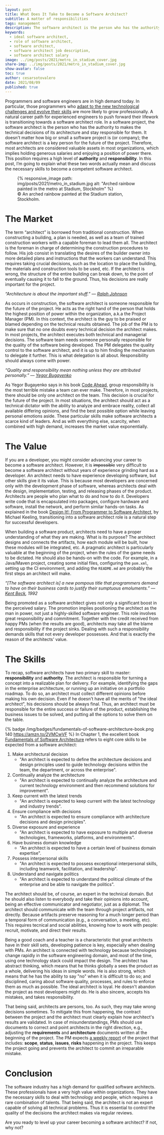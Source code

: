 ```yaml
---
layout: post
title: What Does It Take to Become a Software Architect?
subtitle: A matter of responsibilities
tags: management
description: The software architect is the person who has the authority to make the technical decisions regarding the architecture of a software project and stay responsible for them. This position requires a high level of authority and responsibility. This post explains what these two words actually mean and discusses the necessary skills to become a competent software architect.
keywords: 
  - ideal software architect,
  - role of software architect,
  - software architect, 
  - software architect job description, 
  - software architect salary
image: ../img/posts/2021/metro_in_stadium_cover.jpg
share-img: ../img/posts/2021/metro_in_stadium_cover.jpg
show-avatar: false
toc: true
author: cesarsotovalero
date: 2021/08/09
published: true
---
```


Programmers and software engineers are in high demand today.
In particular, those programmers who [adapt to the new technological challenges and evolve their skills](https://www.cesarsotovalero.net/blog/hermit-programmers-are-dead.html) are more likely to grow professionally.
A natural career path for experienced engineers to push forward their lifework is transitioning towards a software architect role.
In a software project, the software architect is the person who has the authority to makes the technical decisions of its architecture and stay responsible for them.
It doesn't matter how big or small a software project is (or company); the software architect is a key person for the future of the project. 
Therefore, most architects are considered valuable assets in most organizations, which implies holding generous salaries and enjoying a position of power there. 
This position requires a high level of **authority** and **responsibility**.
In this post, I’m going to explain what these two words actually mean and discuss the necessary skills to become a competent software architect.

<figure class="jb_picture">
  {% responsive_image path: img/posts/2021/metro_in_stadium.jpg alt: "Arched rainbow painted in the metro at Stadium, Stockholm" %}
  <figcaption class="stroke">
    &#169; An arched rainbow painted at the Stadium station, Stockholm. 
    </figcaption>
</figure>

# The Market

The term “architect” is borrowed from traditional construction. 
When constructing a building, a plan is needed, as well as a team of trained construction workers with a capable foreman to lead them all. 
The architect is the foreman in charge of determining the construction procedures to follow. 
His job consist in translating the desires of the builder owner into more detailed plans and instructions that the workers can understand. 
This requires taking crucial decisions, such as the location to place the building, the materials and construction tools to be used, etc.
If the architect is wrong, the structure of the entire building can break down, to the point of eventually causing it to fall to the ground.
Thus, his decisions are really important for the project.

<aside class="quote">
    <em>“Architecture is about the important stuff.”</em> ― <cite><a href="https://en.wikipedia.org/wiki/Ralph_Johnson_(computer_scientist)">Ralph Johnson</a></cite>
</aside>

As occurs in construction, the software architect is someone responsible for the future of the project.
He acts as the right hand of the person that holds the highest position of power within the organization, a.k.a the Project Manager (PM).
In this context, the architect is the guy to be praised or blamed depending on the technical results obtained.
The job of the PM is to make sure that no one doubts every technical decision the architect makes.
In most projects, the architect executes both technical and managerial decisions.
The software team needs someone personally responsible for the quality of the software being developed.
The PM delegates the quality control to the software architect, and it is up to him finding the mechanism to delegate it further.
This is what delegation is all about. Responsibility should always come with power.


<aside class="quote">
    <em>“Quality and responsibility mean nothing unless they are attributed personally.”</em> ― <cite><a href="https://www.yegor256.com">Yegor Bugayenko</a></cite>
</aside>

As Yegor Bugayenko says in his book [Code Ahead](https://amzn.to/3g44mUw), group responsibility is the most terrible mistake a team can ever make.
Therefore, in most projects, there should be only one architect on the team.
This decision is crucial for the future of the project.
In most situations, the architect should act as a technical dictator with the ability to analyze and embrace reality, collect all available differing opinions, and find the best possible option while leaving personal emotions aside.
These particular skills make software architects a scarce kind of leaders.
And as with everything else, scarcity, when combined with high demand, increases the market value exponentially.

# The Value

If you are a developer, you might consider advancing your career to become a software architect.
However, it is ~~impossible~~ very difficult to become a software architect without years of experience grinding hard as a developer.
An architect needs to have experience developing software, but other skills give it its value.
This is because most developers are concerned only with the development phase of software, whereas architects deal with the design, implementation, testing, and releasing phases of the product.
Architects are people who plan what to do and how to do it.
Developers write code that is encapsulated into packages, configure hardware and software, install the network, and perform similar hands-on tasks.
As explained in the book [Design It!: From Programmer to Software Architect](https://amzn.to/3lWMija), by Michael Keeling, transitioning into a software architect role is a natural step for successful developers.

When building a software product, architects need to have a proper understanding of what they are making.
What is its purpose?
The architect designs and connects the artifacts, how each module will be built, how these modules will be integrated, etc.
A pragmatic architect is particularly valuable at the beginning of the project, when the rules of the game needs to be dictated.
He should also be hands-on with the code.
For example, in a Java/Maven project, creating some initial files, configuring the `pom.xml`, setting up the CI environment, and adding the `README.md` are probably the first steps an architect will make. 


<aside class="quote">
    <em>“[The software architect is] a new pompous title that programmers demand to have on their business cards to justify their sumptuous emoluments.”</em> ― <cite><a href="https://en.wikipedia.org/wiki/Kent_Beck">Kent Beck</a>, 1992</cite>
</aside>

Being promoted as a software architect gives not only a significant boost in the perceived salary.
The promotion implies positioning the architect as the man in power, not just a highly-skilled software engineer.
This role involves great responsibility and commitment.
Together with the credit received from happy PMs (when the results are good), architects may take all the blame and responsibility if the project sinks.
Dealing with such a responsibility demands skills that not every developer possesses.
And that is exactly the reason of the architects' value.

# The Skills

To recap, software architects have two primary skill to master: **responsibility** and **authority**.
The architect is responsible for turning a concept into a realizable plan for delivery.
For example, identifying the gaps in the enterprise architecture, or running up an initiative on a portfolio roadmap.
To do so, an architect must collect different opinions before making his own decision.
Even if he doesn't have all the merits of "the ideal architect", his decisions should be always final.
Thus, an architect must be responsible for the entire success or failure of the product, establishing the business issues to be solved, and putting all the options to solve them on the table.

{% badge /img/badges/fundamentals-of-software-architecture-book.png 140 https://amzn.to/2VMCwVF %}
In Chapter 1, the excellent book [Fundamentals of Software Architecture](https://amzn.to/2VMCwVF) refers to eight core skills to be expected from a software architect:

1. Make architectural decision
   - "An architect is expected to define the architecture decisions and design principles used to guide technology decisions within the team, the department, or across the enterprise".
2. Continually analyze the architecture
   - "An architect is expected to continually analyze the architecture and current technology environment and then recommend solutions for improvement".
3. Keep current with the latest trends
   - "An architect is expected to keep current with the latest technology and industry trends".
4. Ensure compliance with decisions
   - "An architect is expected to ensure compliance with architecture decisions and design principles".
5. Diverse exposure and experience
   - "An architect is expected to have exposure to multiple and diverse technologies, frameworks, platforms, and environments".
6. Have business domain knowledge
   - "An architect is expected to have a certain level of business domain expertise".
7. Possess interpersonal skills
   - "An architect is expected to possess exceptional interpersonal skills, including teamwork, facilitation, and leadership".
8. Understand and navigate politics
   - "An architect is expected to understand the political climate of the enterprise and be able to navigate the politics".

The architect should be, of course, an expert in the technical domain.
But he should also listen to everybody and take their opinions into account, being an effective communicator and negotiator, just as a diplomat.
The architect should communicate with the team through project artifacts, not directly.
Because artifacts preserve reasoning for a much longer period than a temporal form of communication (e.g., a conversation, a meeting, etc).
This requires tecnical and social abilities, knowing how to work with people: recruit, motivate, and direct their results.

Being a good coach and a teacher is a characteristic that great architects have in their skill sets, developing patience is key, especially when dealing with PMs.
An architect is connected with technology because technologies change rapidly in the software engineering domain, and most of the time, using one technology stack could impact the design.
The architect has abstract thinking, which means that he thinks globally a sees the product as a whole, delivering his ideas in simple words.
He is also strong, which means that he has the ability to say "no" when it is difficult to do so; and disciplined, caring about software quality, processes, and rules to enforce them as much as possible.
The ideal architect is loyal. He doesn't abandon the project as most developers might do.
He is also sincere, accepts his mistakes, and takes responsibility.

That being said, architects are persons, too. 
As such, they may take wrong decisions sometimes.
To mitigate this from happening, the contract between the project and the architect must clearly explain how architect's results are validated.
In case of misunderstandings, PMs should use documents to correct and point architects in the right direction, e.g., adjusting the **requirements** and **architecture** documents written at the beginning of the project.
The PM expects [a weekly report](https://www.yegor256.com/2015/05/11/software-architect-responsibilities.html) of the project that includes: **scope**, **status**, **issues**, **risks** happening in the project.
This keeps the project going and prevents the architect to commit an irreparable mistake.

# Conclusion 

The software industry has a high demand for qualified software architects.
These professionals have a very high value within organizations. They have the necessary skills to deal with technology and people, which requires a rare combination of talents.
That being said, the architect is not an expert capable of solving all technical problems. Thus it is essential to control the quality of the decisions the architect makes via regular reviews.

Are you ready to level up your career becoming a software architect? If not, why not?
